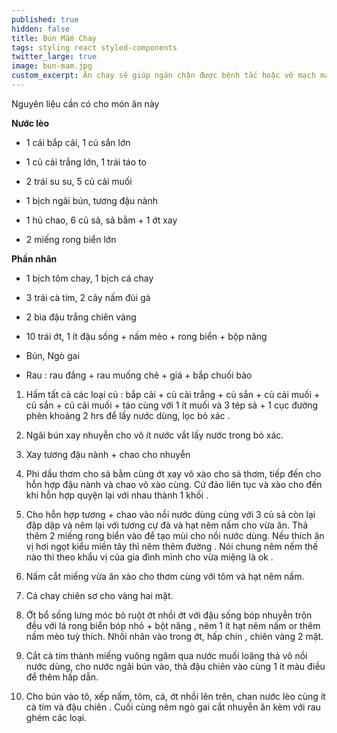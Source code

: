 ```yaml
---
published: true
hidden: false
title: Bún Mắm Chay
tags: styling react styled-components
twitter_large: true
image: bun-mam.jpg
custom_excerpt: Ăn chay sẽ giúp ngăn chặn được bệnh tắc hoặc vỡ mạch máu ở người tăng huyết áp, hạn chế tai biến nhồi máu cơ tim.
---
```


Nguyên liệu cần có cho món ăn này

**Nước lèo**

+ 1 cái bắp cải, 1 củ sắn lớn

+ 1 củ cải trắng lớn, 1 trái táo to

+ 2 trái su su, 5 củ cải muối

+ 1 bịch ngãi bún, tương đậu nành

+ 1 hủ chao, 6 củ sả, sả bằm + 1 ớt xay

+ 2 miếng rong biển lớn

**Phần nhân**

+ 1 bịch tôm chay, 1 bịch cá chay

+ 3 trái cà tím, 2 cây nấm đùi gà

+ 2 bìa đậu trắng chiên vàng

+ 10 trái ớt, 1 ít đậu sống + nấm mèo + rong biển + bộp năng

+ Bún, Ngò gai

+ Rau : rau đắng + rau muống chẻ + giá + bắp chuối bào


1. Hầm tất cả các loại củ : bắp cải + củ cải trắng + củ sắn + củ cải muối + củ sắn + củ cải muối + táo cùng với 1 ít muối và 3 tép sả + 1 cục đường phèn khoảng 2 hrs để lấy nước dùng, lọc bỏ xác .

2. Ngãi bún xay nhuyễn cho vô ít nước vắt lấy nước trong bỏ xác.

3. Xay tương đậu nành + chao cho nhuyễn

4. Phi dầu thơm cho sả bằm cùng ớt xay vô xào cho sả thơm, tiếp đến cho hỗn hợp đậu nành và chao vô xào cùng. Cứ đảo liên tục và xào cho đến khi hỗn hợp quyện lại với nhau thành 1 khối .

5. Cho hỗn hợp tương + chao vào nồi nước dùng cùng với 3 củ sả còn lại đập dập và nêm lại với tương cự đà và hạt nêm nấm cho vừa ăn. Thả thêm 2 miếng rong biển vào để tạo mùi cho nồi nước dùng. Nếu thích ăn vị hơi ngọt kiểu miền tây thì nêm thêm đường . Nói chung nêm nếm thế nào thì theo khẩu vị của gia đình mình cho vừa miệng là ok .

6. Nấm cắt miếng vừa ăn xào cho thơm cùng với tôm và hạt nêm nấm.

7. Cá chay chiên sơ cho vàng hai mặt.

8. Ớt bổ sống lưng móc bỏ ruột ớt nhồi ớt với đậu sống bóp nhuyễn trộn đều với lá rong biển bóp nhỏ + bột năng , nêm 1 ít hạt nêm nấm or thêm nấm mèo tuỳ thích. Nhồi nhân vào trong ớt, hấp chín , chiên vàng 2 mặt.

9. Cắt cà tím thành miếng vuông ngâm qua nước muối loãng thả vô nồi nước dùng, cho nước ngãi bún vào, thả đậu chiên vào cùng 1 ít màu điều để thêm hấp dẫn.

10. Cho bún vào tô, xếp nấm, tôm, cá, ớt nhồi lên trên, chan nước lèo cùng ít cà tím và đậu chiên . Cuối cùng nêm ngò gai cắt nhuyễn ăn kèm với rau ghém các loại.